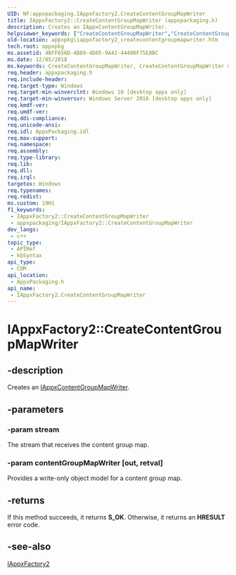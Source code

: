 ```yaml
---
UID: NF:appxpackaging.IAppxFactory2.CreateContentGroupMapWriter
title: IAppxFactory2::CreateContentGroupMapWriter (appxpackaging.h)
description: Creates an IAppxContentGroupMapWriter.
helpviewer_keywords: ["CreateContentGroupMapWriter","CreateContentGroupMapWriter method [App packaging and management]","CreateContentGroupMapWriter method [App packaging and management]","IAppxFactory2 interface","IAppxFactory2 interface [App packaging and management]","CreateContentGroupMapWriter method","IAppxFactory2.CreateContentGroupMapWriter","IAppxFactory2::CreateContentGroupMapWriter","appxpackaging/IAppxFactory2::CreateContentGroupMapWriter","appxpkg.iappxfactory2_createcontentgroupmapwriter"]
old-location: appxpkg\iappxfactory2_createcontentgroupmapwriter.htm
tech.root: appxpkg
ms.assetid: 4BFF656D-4B89-4D05-9A41-44400F75E8BC
ms.date: 12/05/2018
ms.keywords: CreateContentGroupMapWriter, CreateContentGroupMapWriter method [App packaging and management], CreateContentGroupMapWriter method [App packaging and management],IAppxFactory2 interface, IAppxFactory2 interface [App packaging and management],CreateContentGroupMapWriter method, IAppxFactory2.CreateContentGroupMapWriter, IAppxFactory2::CreateContentGroupMapWriter, appxpackaging/IAppxFactory2::CreateContentGroupMapWriter, appxpkg.iappxfactory2_createcontentgroupmapwriter
req.header: appxpackaging.h
req.include-header: 
req.target-type: Windows
req.target-min-winverclnt: Windows 10 [desktop apps only]
req.target-min-winversvr: Windows Server 2016 [desktop apps only]
req.kmdf-ver: 
req.umdf-ver: 
req.ddi-compliance: 
req.unicode-ansi: 
req.idl: AppxPackaging.idl
req.max-support: 
req.namespace: 
req.assembly: 
req.type-library: 
req.lib: 
req.dll: 
req.irql: 
targetos: Windows
req.typenames: 
req.redist: 
ms.custom: 19H1
f1_keywords:
 - IAppxFactory2::CreateContentGroupMapWriter
 - appxpackaging/IAppxFactory2::CreateContentGroupMapWriter
dev_langs:
 - c++
topic_type:
 - APIRef
 - kbSyntax
api_type:
 - COM
api_location:
 - AppxPackaging.h
api_name:
 - IAppxFactory2.CreateContentGroupMapWriter
---
```


# IAppxFactory2::CreateContentGroupMapWriter


## -description

Creates an <a href="https://docs.microsoft.com/windows/desktop/api/appxpackaging/nn-appxpackaging-iappxcontentgroupmapwriter">IAppxContentGroupMapWriter</a>.

## -parameters

### -param stream

The stream that receives the content group map.

### -param contentGroupMapWriter [out, retval]

Provides a write-only object model for a content group map.

## -returns

If this method succeeds, it returns <b xmlns:loc="http://microsoft.com/wdcml/l10n">S_OK</b>. Otherwise, it returns an <b xmlns:loc="http://microsoft.com/wdcml/l10n">HRESULT</b> error code.

## -see-also

<a href="https://docs.microsoft.com/windows/desktop/api/appxpackaging/nn-appxpackaging-iappxfactory2">IAppxFactory2</a>


